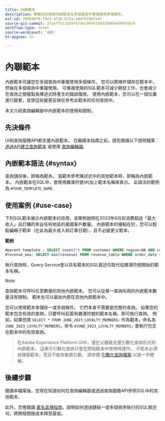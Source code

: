 ```yaml
---
title: 內嵌範本
description: 瞭解如何使用內嵌範本在多個查詢中重複使用多個條件。
exl-id: 78959070-f9e5-4736-b72a-a8ef518bfa4f
source-git-commit: 37aeff5131b9f67dbc99f6199918403e699478c8
workflow-type: tm+mt
source-wordcount: '485'
ht-degree: 1%

---
```


# 內聯範本

內嵌範本可讓您在多個查詢中重複使用多個條件。 您可以將條件儲存在範本中，然後在多個查詢中重複使用。 可重複使用的SQL範本可減少開發工作，也會減少在查詢之間複製長陳述式時產生的錯誤風險。 使用內嵌範本，您可以在一個位置進行變更，並使這些變更反映在參考此範本的任何查詢中。

本文介紹查詢編輯器中內嵌範本的使用和限制。

## 先決條件

UI和查詢服務API都支援內嵌範本。 在繼續本指南之前，請先閱讀以下說明檔案： [透過API建立查詢範本](../api/query-templates.md#create-a-query-template) 或使用 [查詢編輯器](../ui/user-guide.md#query-authoring).

## 內嵌範本語法 {#syntax}

查詢儲存後，即稱為範本。 當範本參考陳述式中的其他範本時，即稱為內嵌範本。 內嵌範本在SQL中，會使用雜湊符號(#)加上範本名稱來表示。 此語法的範例為 `#YOUR_TEMPLATE_NAME`.

## 使用案例 {#use-case}

下列SQL範本展示內嵌範本的效用，並舉例說明在2023年6月前消費超過「最大收入」且訂購的來自任何地區的美國客戶數量。 內嵌範本的優點在於，您可以輕鬆編輯子範本（在此為最大收入和訂單日期），且不必變更父範本。

**範例**

```sql
#parent_template : SELECT count(*) FROM customer WHERE region=NA AND country=US AND revenue > #revenue_max
#revenue_max: SELECT max(revenue) FROM revenue_table WHERE order_date > '01-06-2023'
```

執行查詢時，Query Service會以具名範本的SQL敘述句取代從雜湊符號開始的範本名稱。

>[!NOTE]
>
>查詢範本可呼叫任意數量的其他內嵌範本。 您可以從單一查詢叫用的內嵌範本數量沒有限制。 範本也可以巢狀內嵌在其他內嵌範本中。

您可以使用範本來儲存一或多個條件。 它們本身不需要是完整的查詢。 如果您的範本包含有效的查詢，只要呼叫前面有雜湊符號的範本名稱，即可執行查詢。 例如，如果您將 `SELECT * FROM JUNE_2023_LOYALTY_MEMBERS;` 作為範本，命名為 `JUNE_2023_LOYALTY_MEMBERS`，命令  `#JUNE_2023_LOYALTY_MEMBERS;` 會執行包含在範本中的有效查詢。

>
>
>在Adobe Experience Platform UI中，僅在父層級支援引數化查詢形式的內嵌範本。 這表示引數化查詢只會在原始範本中使用時運作。 子範本必須是靜態範本，而且不能有動態引數。 請參閱 [引數化查詢檔案](../ui/parameterized-queries.md) 以進一步瞭解。

## 後續步驟

閱讀本檔案後，您現在知道如何在查詢編輯器或透過查詢服務API參照SQL中的其他範本。

此外，您應閱讀 [匿名區塊指南](./anonymous-block.md)，說明如何透過鏈結一或多個依序執行的SQL敘述句，將開發間接成本降至最低。
